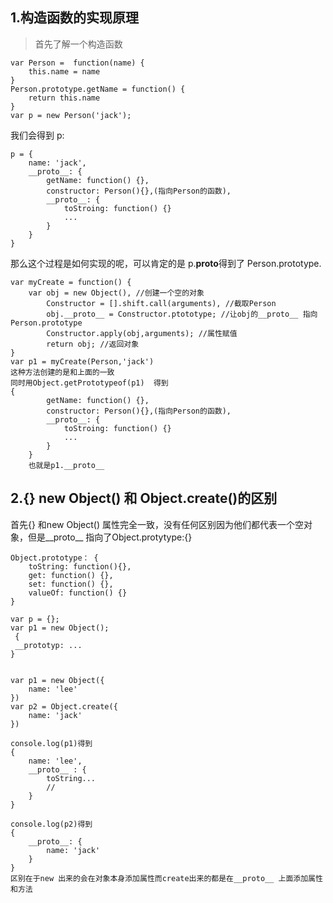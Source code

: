 ## 1.构造函数的实现原理

> 首先了解一个构造函数

```
var Person =  function(name) {
    this.name = name
}
Person.prototype.getName = function() {
    return this.name
}
var p = new Person('jack');
```

我们会得到 p:

```
p = {
    name: 'jack',
    __proto__: {
        getName: function() {},
        constructor: Person(){},(指向Person的函数),
        __proto__: {
            toStroing: function() {}
            ...
        }
    }
}
```

那么这个过程是如何实现的呢，可以肯定的是 p.**proto**得到了 Person.prototype.

```
var myCreate = function() {
    var obj = new Object(), //创建一个空的对象
        Constructor = [].shift.call(arguments), //截取Person
        obj.__proto__ = Constructor.ptototype; //让obj的__proto__ 指向Person.prototype
        Constructor.apply(obj,arguments); //属性赋值
        return obj; //返回对象
}
var p1 = myCreate(Person,'jack')
这种方法创建的是和上面的一致
同时用Object.getPrototypeof(p1)  得到
{
        getName: function() {},
        constructor: Person(){},(指向Person的函数),
        __proto__: {
            toStroing: function() {}
            ...
        }
    }
    也就是p1.__proto__
```
## 2.{} new Object() 和 Object.create()的区别
首先{} 和new Object() 属性完全一致，没有任何区别因为他们都代表一个空对象，但是__proto__ 指向了Object.protytype:{}

```
Object.prototype： {
    toString: function(){},
    get: function() {},
    set: function() {},
    valueOf: function() {} 
}

var p = {};
var p1 = new Object();
 {
 __prototyp: ...
}

```
```

var p1 = new Object({
    name: 'lee'
})
var p2 = Object.create({
    name: 'jack'
})

console.log(p1)得到
{
    name: 'lee',
    __proto__ : {
        toString...
        //
    }
}

console.log(p2)得到
{
    __proto__: {
        name: 'jack'
    }
}
区别在于new 出来的会在对象本身添加属性而create出来的都是在__proto__ 上面添加属性和方法

```
